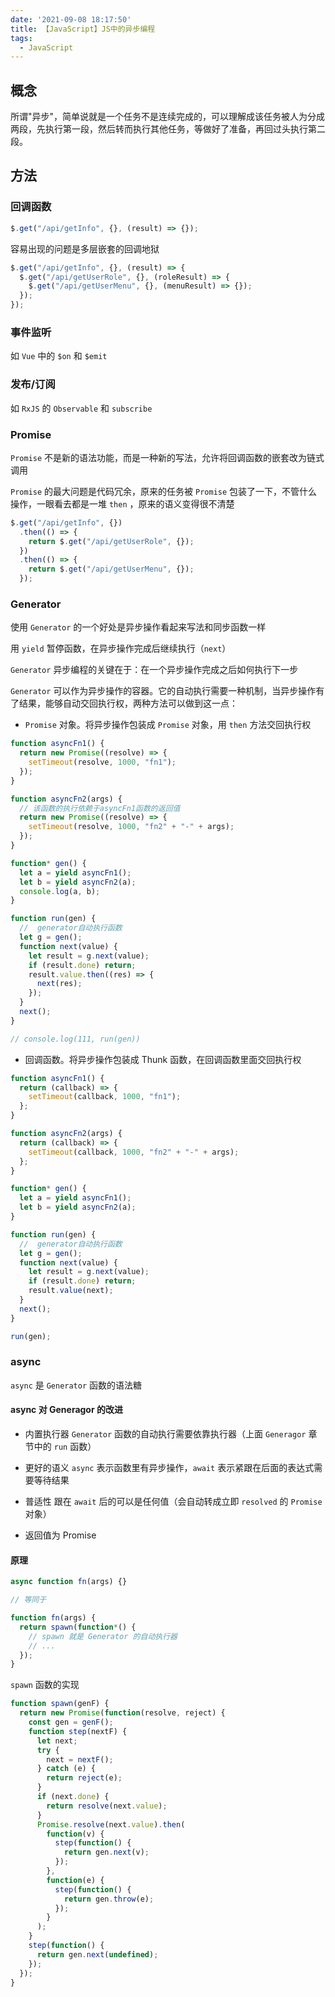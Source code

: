```yaml
---
date: '2021-09-08 18:17:50'
title: 【JavaScript】JS中的异步编程
tags:
  - JavaScript
---
```


## 概念

所谓"异步"，简单说就是一个任务不是连续完成的，可以理解成该任务被人为分成两段，先执行第一段，然后转而执行其他任务，等做好了准备，再回过头执行第二段。

## 方法

### 回调函数

```js
$.get("/api/getInfo", {}, (result) => {});
```

容易出现的问题是多层嵌套的回调地狱

```js
$.get("/api/getInfo", {}, (result) => {
  $.get("/api/getUserRole", {}, (roleResult) => {
    $.get("/api/getUserMenu", {}, (menuResult) => {});
  });
});
```

### 事件监听

如 `Vue` 中的 `$on` 和 `$emit`

### 发布/订阅

如 `RxJS` 的 `Observable` 和 `subscribe`

### Promise

`Promise` 不是新的语法功能，而是一种新的写法，允许将回调函数的嵌套改为链式调用

`Promise` 的最大问题是代码冗余，原来的任务被 `Promise` 包装了一下，不管什么操作，一眼看去都是一堆 `then` ，原来的语义变得很不清楚

```js
$.get("/api/getInfo", {})
  .then(() => {
    return $.get("/api/getUserRole", {});
  })
  .then(() => {
    return $.get("/api/getUserMenu", {});
  });
```

### Generator

使用 `Generator` 的一个好处是异步操作看起来写法和同步函数一样

用 `yield` 暂停函数，在异步操作完成后继续执行（`next`）

`Generator` 异步编程的关键在于：在一个异步操作完成之后如何执行下一步

`Generator` 可以作为异步操作的容器。它的自动执行需要一种机制，当异步操作有了结果，能够自动交回执行权，两种方法可以做到这一点：

- `Promise` 对象。将异步操作包装成 `Promise` 对象，用 `then` 方法交回执行权

```js
function asyncFn1() {
  return new Promise((resolve) => {
    setTimeout(resolve, 1000, "fn1");
  });
}

function asyncFn2(args) {
  // 该函数的执行依赖于asyncFn1函数的返回值
  return new Promise((resolve) => {
    setTimeout(resolve, 1000, "fn2" + "-" + args);
  });
}

function* gen() {
  let a = yield asyncFn1();
  let b = yield asyncFn2(a);
  console.log(a, b);
}

function run(gen) {
  //  generator自动执行函数
  let g = gen();
  function next(value) {
    let result = g.next(value);
    if (result.done) return;
    result.value.then((res) => {
      next(res);
    });
  }
  next();
}

// console.log(111, run(gen))
```

- 回调函数。将异步操作包装成 Thunk 函数，在回调函数里面交回执行权

```js
function asyncFn1() {
  return (callback) => {
    setTimeout(callback, 1000, "fn1");
  };
}

function asyncFn2(args) {
  return (callback) => {
    setTimeout(callback, 1000, "fn2" + "-" + args);
  };
}

function* gen() {
  let a = yield asyncFn1();
  let b = yield asyncFn2(a);
}

function run(gen) {
  //  generator自动执行函数
  let g = gen();
  function next(value) {
    let result = g.next(value);
    if (result.done) return;
    result.value(next);
  }
  next();
}

run(gen);
```

### async

`async` 是 `Generator` 函数的语法糖

#### async 对 Generagor 的改进

- 内置执行器
  `Generator` 函数的自动执行需要依靠执行器（上面 `Generagor` 章节中的 `run` 函数）

- 更好的语义
  `async` 表示函数里有异步操作，`await` 表示紧跟在后面的表达式需要等待结果

- 普适性
  跟在 `await` 后的可以是任何值（会自动转成立即 `resolved` 的 `Promise` 对象）

- 返回值为 Promise

#### 原理

```js
async function fn(args) {}

// 等同于

function fn(args) {
  return spawn(function*() {
    // spawn 就是 Generator 的自动执行器
    // ...
  });
}
```

`spawn` 函数的实现

```js
function spawn(genF) {
  return new Promise(function(resolve, reject) {
    const gen = genF();
    function step(nextF) {
      let next;
      try {
        next = nextF();
      } catch (e) {
        return reject(e);
      }
      if (next.done) {
        return resolve(next.value);
      }
      Promise.resolve(next.value).then(
        function(v) {
          step(function() {
            return gen.next(v);
          });
        },
        function(e) {
          step(function() {
            return gen.throw(e);
          });
        }
      );
    }
    step(function() {
      return gen.next(undefined);
    });
  });
}
```
